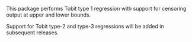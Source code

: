 This package performs Tobit type 1 regression with support for censoring output at upper and lower bounds. 

Support for Tobit type-2 and type-3 regressions will be added in subsequent releases.
